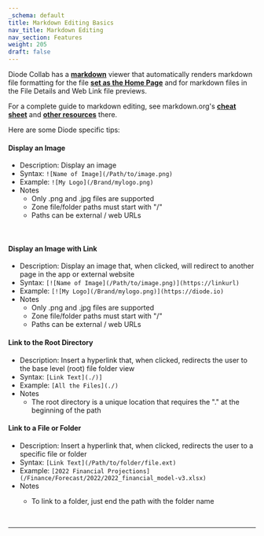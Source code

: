 ```yaml
---
_schema: default
title: Markdown Editing Basics
nav_title: Markdown Editing
nav_section: Features
weight: 205
draft: false
---
```

Diode Collab has a <a href="https://www.markdownguide.org/getting-started/" target="_blank" rel="noopener"><strong>markdown</strong></a> viewer that automatically renders markdown file formatting for the file [**set as the Home Page**](https://app.docs.diode.io/docs/using/create-a-home-page-for-your-zone/) and for markdown files in the File Details and Web Link file previews.

For a complete guide to markdown editing, see markdown.org's <a href="https://www.markdownguide.org/cheat-sheet/" target="_blank" rel="noopener"><strong>cheat sheet</strong></a> and <a href="https://www.markdownguide.org/extended-syntax" target="_blank" rel="noopener"><strong>other resources</strong></a> there.

Here are some Diode specific tips:

#### **Display an Image**

* Description: Display an image
* Syntax: `![Name of Image](/Path/to/image.png)`
* Example: `![My Logo](/Brand/mylogo.png)`
* Notes
  * Only .png and .jpg files are supported
  * Zone file/folder paths must start with "/"
  * Paths can be external / web URLs

&nbsp;

#### **Display an Image with Link**

* Description: Display an image that, when clicked, will redirect to another page in the app or external website
* Syntax: `[![Name of Image](/Path/to/image.png)](https://linkurl)`
* Example: `[![My Logo](/Brand/mylogo.png)](https://diode.io)`
* Notes
  * Only .png and .jpg files are supported
  * Zone file/folder paths must start with "/"
  * Paths can be external / web URLs

#### **Link to the Root Directory**

* Description: Insert a hyperlink that, when clicked, redirects the user to the base level (root) file folder view
* Syntax: `[Link Text](./)]`
* Example: `[All the Files](./)`
* Notes
  * The root directory is a unique location that requires the "." at the beginning of the path

#### **Link to a File or Folder**

* Description: Insert a hyperlink that, when clicked, redirects the user to a specific file or folder
* Syntax: `[Link Text](/Path/to/folder/file.ext)`
* Example: `[2022 Financial Projections](/Finance/Forecast/2022/2022_financial_model-v3.xlsx)`
* Notes
  * To link to a folder, just end the path with the folder name

    &nbsp;

---

&nbsp;